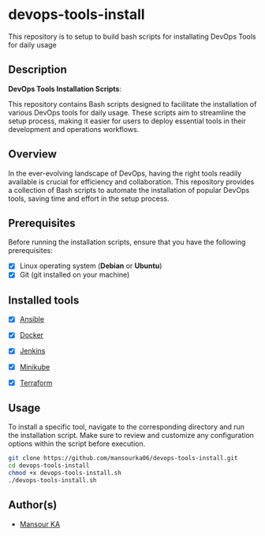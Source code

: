 # devops-tools-install
This repository is to setup to build bash scripts for installating DevOps Tools for daily usage


## Description

**DevOps Tools Installation Scripts**:

This repository contains Bash scripts designed to facilitate the installation of various DevOps tools for daily usage. These scripts aim to streamline the setup process, making it easier for users to deploy essential tools in their development and operations workflows.


## Overview

In the ever-evolving landscape of DevOps, having the right tools readily available is crucial for efficiency and collaboration. This repository provides a collection of Bash scripts to automate the installation of popular DevOps tools, saving time and effort in the setup process.

## Prerequisites

Before running the installation scripts, ensure that you have the following prerequisites:
- [x] Linux operating system (**Debian** or **Ubuntu**)
- [x] Git (git installed on your machine)

## Installed tools

- [x] [Ansible](https://docs.ansible.com/ansible/latest/installation_guide/intro_installation.html)
- [x] [Docker](https://docs.docker.com/engine/install/)
- [x] [Jenkins](https://www.jenkins.io/doc/book/installing/)
- [x] [Minikube](https://minikube.sigs.k8s.io/docs/start/)
- [x] [Terraform](https://developer.hashicorp.com/terraform/tutorials/aws-get-started/install-cli)


## Usage

To install a specific tool, navigate to the corresponding directory and run the installation script. Make sure to review and customize any configuration options within the script before execution.

```bash
git clone https://github.com/mansourka06/devops-tools-install.git
cd devops-tools-install
chmod +x devops-tools-install.sh
./devops-tools-install.sh
```

## Author(s)
- [Mansour KA](https://github.com/mansourka06)
